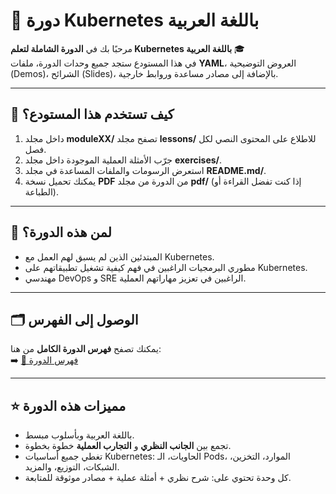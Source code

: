 # 🚀 دورة Kubernetes باللغة العربية

مرحبًا بك في **الدورة الشاملة لتعلم Kubernetes باللغة العربية** 🎓  
في هذا المستودع ستجد جميع وحدات الدورة، ملفات **YAML**، العروض التوضيحية (Demos)، الشرائح (Slides)، بالإضافة إلى مصادر مساعدة وروابط خارجية.

---

## 📖 كيف تستخدم هذا المستودع؟
1.  داخل مجلد **moduleXX/** تصفح مجلد **lessons/** للاطلاع على المحتوى النصي لكل فصل.  
2. جرّب الأمثلة العملية الموجودة داخل مجلد **exercises/**.  
3. استعرض الرسومات والملفات المساعدة في مجلد **README.md/**.  
4. يمكنك تحميل نسخة **PDF** من الدورة من مجلد **pdf/** (إذا كنت تفضل القراءة أو الطباعة).  

---

## 🎯 لمن هذه الدورة؟
- المبتدئين الذين لم يسبق لهم العمل مع Kubernetes.  
- مطوري البرمجيات الراغبين في فهم كيفية تشغيل تطبيقاتهم على Kubernetes.  
- مهندسي DevOps و SRE الراغبين في تعزيز مهاراتهم العملية.  

---

## 🗂️ الوصول إلى الفهرس
يمكنك تصفح **فهرس الدورة الكامل** من هنا:  
➡️ [📘 فهرس الدورة](#-فهرس-الدورة)

---

## ⭐ مميزات هذه الدورة
- باللغة العربية وبأسلوب مبسط.  
- تجمع بين **الجانب النظري** و **التجارب العملية** خطوة بخطوة.  
- تغطي جميع أساسيات Kubernetes: الحاويات، الـ Pods، الموارد، التخزين، الشبكات، التوزيع، والمزيد.  
- كل وحدة تحتوي على: شرح نظري + أمثلة عملية + مصادر موثوقة للمتابعة.  
